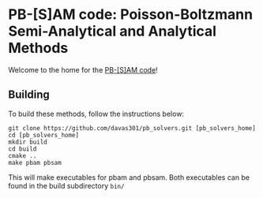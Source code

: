 PB-[S]AM code: Poisson-Boltzmann Semi-Analytical and Analytical Methods
============

Welcome to the home for the [PB-[S]AM code](https://github.com/davas301/pb_solvers)!

## Building

To build these methods, follow the instructions below:

~~~
git clone https://github.com/davas301/pb_solvers.git [pb_solvers_home]
cd [pb_solvers_home]
mkdir build
cd build
cmake ..
make pbam pbsam
~~~

This will make executables for pbam and pbsam.
Both executables can be found in the build subdirectory `bin/`

